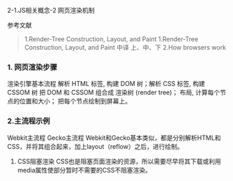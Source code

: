 2-1.JS相关概念-2 网页渲染机制

参考文献
> 1.Render-Tree Construction, Layout, and Paint
>1.Render-Tree Construction, Layout, and Paint 中译 上、中、下
>2.How browsers work

### 1. 网页渲染步骤
渲染引擎基本流程
解析 HTML 标签, 构建 DOM 树；解析 CSS 标签, 构建 CSSOM 树
把 DOM 和 CSSOM 组合成 渲染树 (render tree)；
布局, 计算每个节点的位置和大小；
把每个节点绘制到屏幕上。
### 2.主流程示例
Webkit主流程
Gecko主流程
Webkit和Gecko基本类似，都是分别解析HTML和CSS，并将其组合起来，加上layout（reflow）之后，进行绘制。
1. CSS阻塞渲染
CSS也是阻塞页面渲染的资源，所以需要尽早将其下载或利用media属性使部分暂时不需要的CSS不阻塞渲染。
<!--缺省和all效果相同，都会阻塞渲染-->
<link href="style.css"    rel="stylesheet">
<link href="style.css"    rel="stylesheet" media="all">
<!--通过动态查询设备放置方向，来决定是否使用-->
<link href="portrait.css" rel="stylesheet" media="orientation:portrait">
<!--用于打印场景时阻塞渲染-->
<link href="print.css"    rel="stylesheet" media="print">